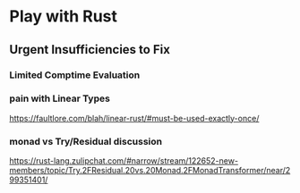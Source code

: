 # Play with Rust

## Urgent Insufficiencies to Fix

### Limited Comptime Evaluation

### pain with Linear Types

<https://faultlore.com/blah/linear-rust/#must-be-used-exactly-once/>

### monad vs Try/Residual discussion

<https://rust-lang.zulipchat.com/#narrow/stream/122652-new-members/topic/Try.2FResidual.20vs.20Monad.2FMonadTransformer/near/299351401/>

